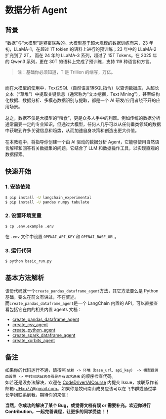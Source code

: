 # 数据分析 Agent

## 背景
“数据”与“大模型”是紧密联系的。大模型基于超大规模的数据训练而来，23 年初，LLaMA-1，在超过 1T tokien 的语料上进行的预训练；23 年中的 LLaMA-2 扩充到了 2T， 而在 24 年的 LLaMA-3 系列，超过了 15T Tokens。在 2025 年的 Qwen3 系列，更在 30T 的语料上完成了预训练，支持 119 种语言和方言。<br>
> 注：基础你必须知道，T 是 Trillion 的缩写，万亿。
<br>
而在大模型的使用中，Text2SQL（自然语言转SQL指令）以查询数据库，从超长文本（“草堆”）中提取关键信息（通常称为“文本挖掘，Text Mining”），甚至结构化数据、数据分析、多模态数据识别与提取，都是一个 AI 研发/应用者绕不开的应用场景。<br>
<br>
总之，数据不仅是大模型的“粮食”，更是众多人手中的利器。例如传统的数据分析通常需要一定的专业知识，但通过大模型，任何人几乎可以从任何垂类领域的数据中获取到许多关键信息和趋势，从而加速自身决策和创造出更大价值。<br>
<br>
在本教程中，将指导你创建一个由 AI 驱动的数据分析 Agent，它能够使用自然语言解释和回答有关数据集的问题。它结合了 LLM 和数据操作工具，以实现直观的数据探索。


## 快速开始
### 1. 安装依赖
```bash
$ pip install -U langchain_experimental
$ pip install -U pandas numpy tabulate
```

### 2. 设置环境变量
```bash
$ cp .env.example .env
```
在 `.env` 文件中设置 `OPENAI_API_KEY` 和 `OPENAI_BASE_URL`。

### 3. 运行代码
```bash
$ python basic_run.py
```


## 基本方法解析
该份代码就一个`create_pandas_dataframe_agent`方法，其它方法要么是 Python 基础，要么在前文有讲过，不在赘述。<br>
而`create_pandas_dataframe_agent`是一个 LangChain 内置的 API，可以直接查看包括它在内的相关内置 agents 文档：<br>
- [create_pandas_dataframe_agent](https://python.langchain.com/api_reference/experimental/agents/langchain_experimental.agents.agent_toolkits.pandas.base.create_pandas_dataframe_agent.html)
- [create_csv_agent](https://python.langchain.com/api_reference/experimental/agents/langchain_experimental.agents.agent_toolkits.csv.base.create_csv_agent.html)
- [create_python_agent](https://python.langchain.com/api_reference/experimental/agents/langchain_experimental.agents.agent_toolkits.python.base.create_python_agent.html)
- [create_spark_dataframe_agent](https://python.langchain.com/api_reference/experimental/agents/langchain_experimental.agents.agent_toolkits.spark.base.create_spark_dataframe_agent.html)
- [create_xorbits_agent](https://python.langchain.com/api_reference/experimental/agents/langchain_experimental.agents.agent_toolkits.xorbits.base.create_xorbits_agent.html)



## 备注
如果你的代码运行不通，请按照 `依赖 -> 环境（base_url、api_key） -> 模型提供商设置 -> 中转网站日志查看是否有请求进来` 的顺序检查代码。<br>
如若还是没办法解决，欢迎在 [CodeDriver/AICourse](https://github.com/CodeDriverTech/AICourse) 内提交 Issue，或联系作者邮箱: JHxu77@gmail.com。如果你是牧码南山成员应该可以在飞书群或通过学长学姐联系到我，期待你的来信！<br>

**当然，你成功的解决了某个 Bug，或觉得文档有误 or 需要补充。欢迎你进行 Contribution，一起完善课程，让更多的同学受益！！**